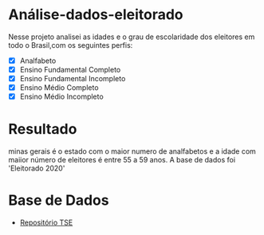 # Análise-dados-eleitorado

<p>Nesse projeto analisei as idades e o grau de escolaridade dos eleitores em todo o Brasil,com os seguintes perfis:

- [x] Analfabeto
- [x] Ensino Fundamental Completo	
- [x] Ensino Fundamental Incompleto		
- [x] Ensino Médio Completo	
- [x] Ensino Médio Incompleto

# Resultado
minas gerais é o estado com o maior numero de analfabetos e a idade com maiior número de eleitores é entre 55 a 59 anos.
A base de dados foi 'Eleitorado 2020' 

# Base de Dados
- [Repositório TSE](https://www.tse.jus.br/eleicoes/estatisticas/repositorio-de-dados-eleitorais-1 "TSE")
